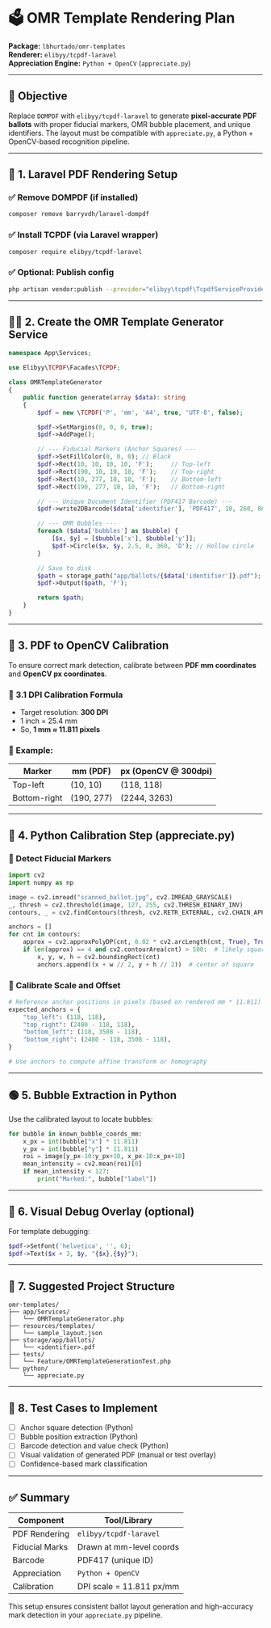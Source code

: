 
# 🗳️ OMR Template Rendering Plan
**Package:** `lbhurtado/omr-templates`  
**Renderer:** `elibyy/tcpdf-laravel`  
**Appreciation Engine:** `Python + OpenCV` (`appreciate.py`)

---

## 🎯 Objective
Replace `DOMPDF` with `elibyy/tcpdf-laravel` to generate **pixel-accurate PDF ballots** with proper fiducial markers, OMR bubble placement, and unique identifiers. The layout must be compatible with `appreciate.py`, a Python + OpenCV-based recognition pipeline.

---

## 🧱 1. Laravel PDF Rendering Setup

### ✅ Remove DOMPDF (if installed)
```bash
composer remove barryvdh/laravel-dompdf
```

### ✅ Install TCPDF (via Laravel wrapper)
```bash
composer require elibyy/tcpdf-laravel
```

### ✅ Optional: Publish config
```bash
php artisan vendor:publish --provider="elibyy\tcpdf\TcpdfServiceProvider"
```

---

## 🧑‍💻 2. Create the OMR Template Generator Service

```php
namespace App\Services;

use Elibyy\TCPDF\Facades\TCPDF;

class OMRTemplateGenerator
{
    public function generate(array $data): string
    {
        $pdf = new \TCPDF('P', 'mm', 'A4', true, 'UTF-8', false);

        $pdf->SetMargins(0, 0, 0, true);
        $pdf->AddPage();

        // --- Fiducial Markers (Anchor Squares) ---
        $pdf->SetFillColor(0, 0, 0); // Black
        $pdf->Rect(10, 10, 10, 10, 'F');     // Top-left
        $pdf->Rect(190, 10, 10, 10, 'F');    // Top-right
        $pdf->Rect(10, 277, 10, 10, 'F');    // Bottom-left
        $pdf->Rect(190, 277, 10, 10, 'F');   // Bottom-right

        // --- Unique Document Identifier (PDF417 Barcode) ---
        $pdf->write2DBarcode($data['identifier'], 'PDF417', 10, 260, 80, 20);

        // --- OMR Bubbles ---
        foreach ($data['bubbles'] as $bubble) {
            [$x, $y] = [$bubble['x'], $bubble['y']];
            $pdf->Circle($x, $y, 2.5, 0, 360, 'D'); // Hollow circle
        }

        // Save to disk
        $path = storage_path("app/ballots/{$data['identifier']}.pdf");
        $pdf->Output($path, 'F');

        return $path;
    }
}
```

---

## 📐 3. PDF to OpenCV Calibration

To ensure correct mark detection, calibrate between **PDF mm coordinates** and **OpenCV px coordinates**.

### 📏 3.1 DPI Calibration Formula

- Target resolution: **300 DPI**
- 1 inch = 25.4 mm
- So, **1 mm ≈ 11.811 pixels**

### 🧮 Example:
| Marker         | mm (PDF)        | px (OpenCV @ 300dpi) |
|----------------|-----------------|-----------------------|
| Top-left       | (10, 10)        | (118, 118)            |
| Bottom-right   | (190, 277)      | (2244, 3263)          |

---

## 🧪 4. Python Calibration Step (appreciate.py)

### 📍 Detect Fiducial Markers
```python
import cv2
import numpy as np

image = cv2.imread("scanned_ballot.jpg", cv2.IMREAD_GRAYSCALE)
_, thresh = cv2.threshold(image, 127, 255, cv2.THRESH_BINARY_INV)
contours, _ = cv2.findContours(thresh, cv2.RETR_EXTERNAL, cv2.CHAIN_APPROX_SIMPLE)

anchors = []
for cnt in contours:
    approx = cv2.approxPolyDP(cnt, 0.02 * cv2.arcLength(cnt, True), True)
    if len(approx) == 4 and cv2.contourArea(cnt) > 500:  # likely square
        x, y, w, h = cv2.boundingRect(cnt)
        anchors.append((x + w // 2, y + h // 2))  # center of square
```

### 📏 Calibrate Scale and Offset
```python
# Reference anchor positions in pixels (based on rendered mm * 11.811)
expected_anchors = {
    "top_left": (118, 118),
    "top_right": (2480 - 118, 118),
    "bottom_left": (118, 3508 - 118),
    "bottom_right": (2480 - 118, 3508 - 118),
}

# Use anchors to compute affine transform or homography
```

---

## 🟢 5. Bubble Extraction in Python

Use the calibrated layout to locate bubbles:

```python
for bubble in known_bubble_coords_mm:
    x_px = int(bubble["x"] * 11.811)
    y_px = int(bubble["y"] * 11.811)
    roi = image[y_px-10:y_px+10, x_px-10:x_px+10]
    mean_intensity = cv2.mean(roi)[0]
    if mean_intensity < 127:
        print("Marked:", bubble["label"])
```

---

## 🧪 6. Visual Debug Overlay (optional)

For template debugging:
```php
$pdf->SetFont('helvetica', '', 6);
$pdf->Text($x + 3, $y, "{$x},{$y}");
```

---

## 📂 7. Suggested Project Structure

```
omr-templates/
├── app/Services/
│   └── OMRTemplateGenerator.php
├── resources/templates/
│   └── sample_layout.json
├── storage/app/ballots/
│   └── <identifier>.pdf
├── tests/
│   └── Feature/OMRTemplateGenerationTest.php
└── python/
    └── appreciate.py
```

---

## 🧪 8. Test Cases to Implement

- [ ] Anchor square detection (Python)
- [ ] Bubble position extraction (Python)
- [ ] Barcode detection and value check (Python)
- [ ] Visual validation of generated PDF (manual or test overlay)
- [ ] Confidence-based mark classification

---

## ✅ Summary

| Component       | Tool/Library              |
|----------------|---------------------------|
| PDF Rendering  | `elibyy/tcpdf-laravel`    |
| Fiducial Marks | Drawn at mm-level coords  |
| Barcode        | PDF417 (unique ID)        |
| Appreciation   | `Python + OpenCV`         |
| Calibration    | DPI scale = 11.811 px/mm  |

This setup ensures consistent ballot layout generation and high-accuracy mark detection in your `appreciate.py` pipeline.

